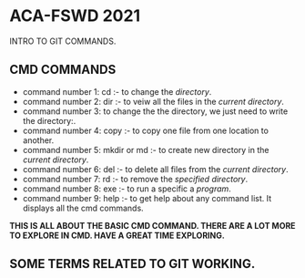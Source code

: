 # ACA-FSWD 2021
INTRO TO GIT COMMANDS.

## CMD COMMANDS
* command number 1: cd :- to change the *directory*.
* command number 2: dir :- to veiw all the files in the *current directory*.
* command number 3: to change the the directory, we just need to write the directory:.
* command number 4: copy :- to copy one file from one location to another.
* command number 5: mkdir or md :- to create new directory in the *current directory*.
* command number 6: del :- to delete all files from the *current directory*.
* command number 7: rd :- to remove the *specified directory*.
* command number 8: exe :- to run a specific a *program*.
* command number 9: help :- to get help about any command list. It displays all the cmd commands.

**THIS IS ALL ABOUT THE BASIC CMD COMMAND. THERE ARE A LOT MORE TO EXPLORE IN CMD. HAVE A GREAT TIME EXPLORING.**

## SOME TERMS RELATED TO GIT WORKING.
